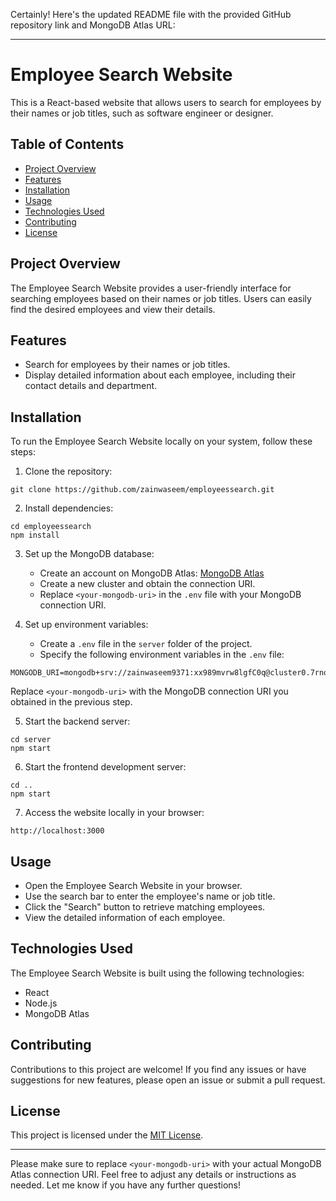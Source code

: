 Certainly! Here's the updated README file with the provided GitHub repository link and MongoDB Atlas URL:

---
# Employee Search Website

This is a React-based website that allows users to search for employees by their names or job titles, such as software engineer or designer.

## Table of Contents

- [Project Overview](#project-overview)
- [Features](#features)
- [Installation](#installation)
- [Usage](#usage)
- [Technologies Used](#technologies-used)
- [Contributing](#contributing)
- [License](#license)

## Project Overview

The Employee Search Website provides a user-friendly interface for searching employees based on their names or job titles. Users can easily find the desired employees and view their details.

## Features

- Search for employees by their names or job titles.
- Display detailed information about each employee, including their contact details and department.

## Installation

To run the Employee Search Website locally on your system, follow these steps:

1. Clone the repository:

```shell
git clone https://github.com/zainwaseem/employeessearch.git
```

2. Install dependencies:

```shell
cd employeessearch
npm install
```

3. Set up the MongoDB database:
   - Create an account on MongoDB Atlas: [MongoDB Atlas](https://www.mongodb.com/cloud/atlas)
   - Create a new cluster and obtain the connection URI.
   - Replace `<your-mongodb-uri>` in the `.env` file with your MongoDB connection URI.

4. Set up environment variables:
   - Create a `.env` file in the `server` folder of the project.
   - Specify the following environment variables in the `.env` file:

```plaintext
MONGODB_URI=mongodb+srv://zainwaseem9371:xx989mvrw8lgfC0q@cluster0.7rno3ax.mongodb.net/
```

Replace `<your-mongodb-uri>` with the MongoDB connection URI you obtained in the previous step.

5. Start the backend server:

```shell
cd server
npm start
```

6. Start the frontend development server:

```shell
cd ..
npm start
```

7. Access the website locally in your browser:

```
http://localhost:3000
```

## Usage

- Open the Employee Search Website in your browser.
- Use the search bar to enter the employee's name or job title.
- Click the "Search" button to retrieve matching employees.
- View the detailed information of each employee.

## Technologies Used

The Employee Search Website is built using the following technologies:

- React
- Node.js
- MongoDB Atlas

## Contributing

Contributions to this project are welcome! If you find any issues or have suggestions for new features, please open an issue or submit a pull request.

## License

This project is licensed under the [MIT License](LICENSE).

---

Please make sure to replace `<your-mongodb-uri>` with your actual MongoDB Atlas connection URI. Feel free to adjust any details or instructions as needed. Let me know if you have any further questions!
